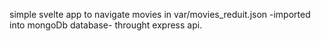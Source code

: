simple svelte app to navigate movies in var/movies_reduit.json -imported into mongoDb database- throught express api.